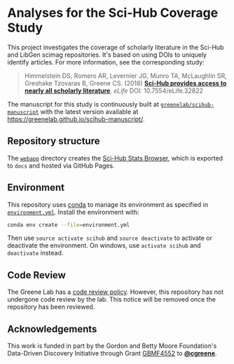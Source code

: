 # Analyses for the Sci-Hub Coverage Study

This project investigates the coverage of scholarly literature in the Sci-Hub and LibGen scimag repositories.
It's based on using DOIs to uniquely identify articles.
For more information, see the corresponding study:

> Himmelstein DS, Romero AR, Levernier JG, Munro TA, McLaughlin SR, Greshake Tzovaras B, Greene CS. (2018) [**Sci-Hub provides access to nearly all scholarly literature**](https://doi.org/ckcj). _eLife_ DOI: 10.7554/eLife.32822

The manuscript for this study is continuously built at [`greenelab/scihub-manuscript`](https://github.com/greenelab/scihub-manuscript) with the latest version available at https://greenelab.github.io/scihub-manuscript/.

## Repository structure

The [`webapp`](webapp) directory creates the [Sci-Hub Stats Browser](https://greenelab.github.io/scihub/#/), which is exported to `docs` and hosted via GitHub Pages.

## Environment

This repository uses [conda](http://conda.pydata.org/docs/) to manage its environment as specified in [`environment.yml`](environment.yml).
Install the environment with:

```sh
conda env create --file=environment.yml
```

Then use `source activate scihub` and `source deactivate` to activate or deactivate the environment. On windows, use `activate scihub` and `deactivate` instead.

## Code Review

The Greene Lab has a [code review policy](http://greenelab-onboarding.readthedocs.io/en/latest/coding_and_software.html).
However, this repository has not undergone code review by the lab.
This notice will be removed once the repository has been reviewed.

## Acknowledgements

This work is funded in part by the Gordon and Betty Moore Foundation's Data-Driven Discovery Initiative through Grant [GBMF4552](https://www.moore.org/grant-detail?grantId=GBMF4552) to [**@cgreene**](https://github.com/cgreene "Casey Greene on GitHub").
